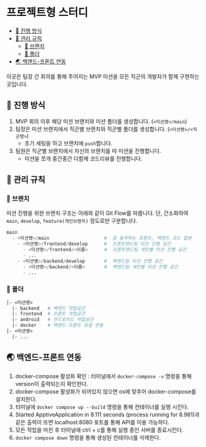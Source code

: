 # 프로젝트형 스터디
- [📐 진행 방식](#-진행-방식)
- [📑 관리 규칙](#-관리-규칙)
  - [🌵 브랜치](#-브랜치)
  - [📁 폴더](#-폴더)
- [🌏️ 백엔드-프론트 연동](#️-백엔드-프론트-연동)

이곳은 팀장 간 회의를 통해 주어지는 MVP 미션을 모든 직군의 개발자가 함께 구현하는 곳입니다.

## 📐 진행 방식
1. MVP 회의 이후 해당 미션 브랜치와 미션 폴더를 생성합니다. (`<미션명>/main`)
2. 팀장은 미션 브랜치에서 직군별 브랜치와 직군별 폴더를 생성합니다. (`<미션명>/<직군명>`)
   - 초기 세팅을 하고 브랜치에 `push`합니다.
3. 팀원은 직군별 브랜치에서 자신의 브랜치를 따 미션을 진행합니다.
   - 미션을 쪼개 중간중간 다함께 코드리뷰를 진행합니다.  

## 📑 관리 규칙
### 🌵 브랜치
미션 진행을 위한 브랜치 구조는 아래와 같이 Git Flow를 따릅니다. 단, 간소화하여 `main`, `develop`, `feature(개인브랜치)` 정도로만 구분합니다.
```python
main
  - <미션명>/main                    #  잘 동작하는 프론트, 백엔드 코드 합본
    - <미션명>/frontend/develop      #  프론트엔드팀 미션 진행 공간
      - <미션명>/frontend/<이름>      #  프론트엔드팀 개인별 미션 진행 공간
      - ...
    - <미션명>/backend/develop       #  백엔드팀 미션 진행 공간
      - <미션명>/backend/<이름>       #  백엔드팀 개인별 미션 진행 공간
      - ...
```

### 📁 폴더
```pl
|- <미션명>
  |- backend   # 백엔드 작업공간
  |- frontend  # 프론트 작업공간
  |- android   # 안드로이드 작업공간
  |- docker    # 백엔드-프론트 로컬 연동
|- <미션명>
  |- ...
```

## 🌏️ 백엔드-프론트 연동
1. docker-compose 활성화 확인 : 터미널에서 ```docker-compose -v``` 명령을 통해 version이 출력되는지 확인한다.
2. docker-compose 활성화가 되어있지 않으면 os에 맞추어 docker-compose를 설치한다.
3. 터미널에 ```docker compose up --build``` 명령을 통해 컨테이너를 실행 시킨다.
4. Started ApptiveApplication in 8.111 seconds (process running for 8.981)과 같은 출력이 뜨면 localhost:8080 포트를 통해 API를 이용 가능하다.
5. 모든 작업을 마친 후 터미널에 ctrl + c를 통해 실행 중인 서버를 종료시킨다.
6. ```docker compose down``` 명령을 통해 생성된 컨테이너를 삭제한다.
